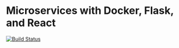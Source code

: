 # Microservices with Docker, Flask, and React

[![Build Status](https://travis-ci.org/MLIT-IA/microservices-app.svg?branch=master)](https://travis-ci.org/MLIT-IA/microservices-app)